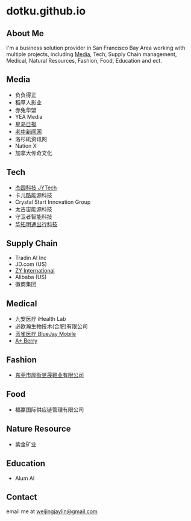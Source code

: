# dotku.github.io

## About Me

I'm a business solution provider in San Francisco Bay Area working with multiple projects, 
including [Media](/marketing), Tech, Supply Chain management, Medical, Natural Resources,
Fashion, Food, Education and ect.

## Media

* 负负得正
* 稻草人影业
* 赤兔华盟
* YEA Media
* [星岛日报](https://www.singtaousa.com/)
* [老中新闻网](https://newsforchinese.com/)
* 洛杉矶资讯网
* Nation X
* 加拿大传奇文化

## Tech

* [杰圆科技 JYTech](https://jytech.us)
* 卡儿酷能源科技
* Crystal Start Innovation Group
* 太古宙能源科技
* 守卫者智能科技
* [华拓明通出行科技](https://ouxi.us)

## Supply Chain

* Tradin AI Inc
* JD.com (US)
* [ZY International](https://www.zyinternationaltrade.com/)
* Alibaba (US)
* 徽商集团

## Medical

* 九安医疗 iHealth Lab
* 必欧瀚生物技术(合肥)有限公司
* [蓝雀医疗 BlueJay Mobile](https://www.bluejayhealth.com/)
* [A+ Berry](https://aplusberry.com/)

## Fashion

* [东莞市厚街昱晟鞋业有限公司](https://dotku.us/dongguan-houjie-yusheng-shoes/)

## Food

* 福赢国际供应链管理有限公司

## Nature Resource

* 紫金矿业

## Education

* Alum AI

## Contact

email me at [weijingjaylin@gmail.com](mailto:weijingjaylin@gmail.com)
